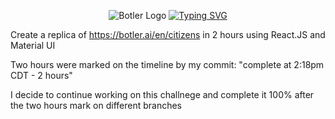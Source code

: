 <div align="center">

![Botler Logo](https://github.com/thaian161/Botler-challenge/blob/master/public/docs/botler-logo.png)
[![Typing SVG](https://readme-typing-svg.herokuapp.com?font=Poppins&size=31&pause=1000&color=82DCFB&center=true&vCenter=true&width=450&lines=Front-end+Botler+Challenge)](https://git.io/typing-svg)

</div>

Create a replica of https://botler.ai/en/citizens in 2 hours using React.JS and Material UI

Two hours were marked on the timeline by my commit: "complete at 2:18pm CDT - 2 hours"

I decide to continue working on this challnege and complete it 100% after the two hours mark on different branches
